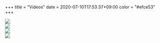 +++
title = "Videos"
date = 2020-07-10T17:53:37+09:00
color = "#efce53"
+++

<div class="video-player">
  <div class="video-player__playing">
    <div class="embed-container">
      <div id="player"></div>
    </div>
  </div>
  <div class="video-player__thumbs">
    <div data-video="OfCHJQTjO3c" class="video-thumb active"><img src="https://img.youtube.com/vi/OfCHJQTjO3c/hqdefault.jpg"></div>
    <div data-video="8cHHUdf_oO4" class="video-thumb"><img src="https://img.youtube.com/vi/8cHHUdf_oO4/hqdefault.jpg"></div>
    <div data-video="fmNBdwNjw1Y" class="video-thumb"><img src="https://img.youtube.com/vi/fmNBdwNjw1Y/hqdefault.jpg"></div>
    <div data-video="M1nJ0YjSywk" class="video-thumb"><img src="https://img.youtube.com/vi/M1nJ0YjSywk/hqdefault.jpg"></div>
  </div>
</div>
<script>
function getChildren(n, skipMe){
    var r = [];
    for (; n; n = n.nextSibling) { 
       if (n.nodeType == 1 && n != skipMe) {
          r.push(n);        
      }
    }
    return r;
}
function getSiblings(n) {
    return getChildren(n.parentNode.firstChild, n);
}
const tag = document.createElement('script');
tag.src = "https://www.youtube.com/iframe_api";
const firstScriptTag = document.getElementsByTagName('script')[0];
firstScriptTag.parentNode.insertBefore(tag, firstScriptTag);
let player;
function onYouTubeIframeAPIReady() {
  player = new YT.Player('player', {
    playerVars: {
        autoplay: 1,
        modestbranding: 1,
        rel: 0
    },
    height: '315',
    width: '560',
    videoId: 'OfCHJQTjO3c',
    events: {
      onReady: function() {
        document.querySelectorAll('.video-thumb').forEach(function(thumb) {
            console.log(thumb);
            thumb.onclick = function() {
                if (!thumb.classList.contains('active')) {
                    player.loadVideoById(thumb.getAttribute("data-video"));
                    thumb.classList.add('active');
                    getSiblings(thumb).forEach(function(sibling) {
                        sibling.classList.remove('active');
                    });
                }
            }
        });
      }
    }
  });
}
</script>
